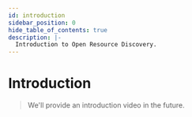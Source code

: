 ```yaml
---
id: introduction
sidebar_position: 0
hide_table_of_contents: true
description: |-
  Introduction to Open Resource Discovery.
---
```


# Introduction

> We'll provide an introduction video in the future.
